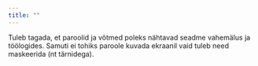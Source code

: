 ```yaml
---
title: ""
---
```

Tuleb tagada, et paroolid ja võtmed poleks nähtavad seadme vahemälus ja
töölogides. Samuti ei tohiks paroole kuvada ekraanil vaid tuleb need maskeerida
(nt tärnidega).
